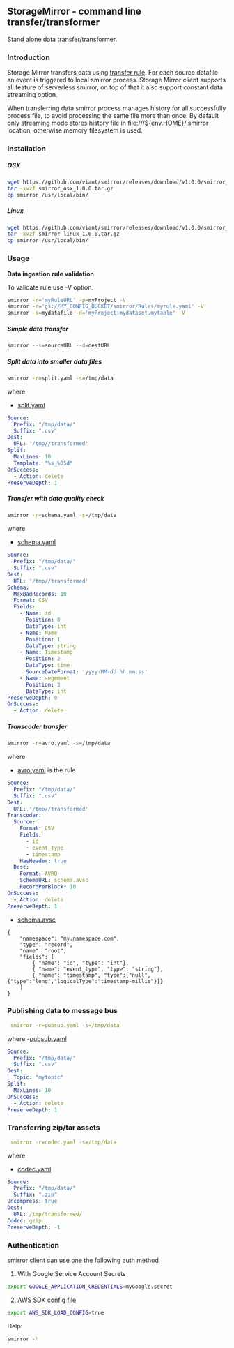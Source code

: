 ## StorageMirror - command line transfer/transformer

Stand alone data transfer/transformer.

### Introduction

Storage Mirror transfers data using  [transfer rule](../../smirror/README.md#rule).
For each source datafile an event is triggered to local smirror process.
Storage Mirror client supports all feature of serverless smirror, on top of that it also support constant data streaming option.

When transferring data smirror process manages history for all successfully process file, to avoid processing the same file more than once.
By default only streaming mode stores history file in file:///${env.HOME}/.smirror location, otherwise memory filesystem is used.

### Installation

##### OSX

```bash
wget https://github.com/viant/smirror/releases/download/v1.0.0/smirror_osx_1.0.0.tar.gz
tar -xvzf smirror_osx_1.0.0.tar.gz
cp smirror /usr/local/bin/
```

##### Linux

```bash
wget https://github.com/viant/smirror/releases/download/v1.0.0/smirror_linux_1.0.0.tar.gz
tar -xvzf smirror_linux_1.0.0.tar.gz
cp smirror /usr/local/bin/
```

### Usage  


**Data ingestion rule validation**

To validate rule use -V option.

```bash
smirror -r='myRuleURL' -p=myProject -V
smirror -r='gs://MY_CONFIG_BUCKET/smirror/Rules/myrule.yaml' -V
smirror -s=mydatafile -d='myProject:mydataset.mytable' -V
```

##### Simple data transfer

```bash
smirror --s=sourceURL --d=destURL
```

##### Split data into smaller data files 

```bash
smirror -r=split.yaml -s=/tmp/data  
```

where 
- [split.yaml](usage/split.yaml)
```yaml
Source:
  Prefix: "/tmp/data/"
  Suffix: ".csv"
Dest:
  URL: '/tmp//transformed'
Split:
  MaxLines: 10
  Template: "%s_%05d"
OnSuccess:
  - Action: delete
PreserveDepth: 1
```

##### Transfer with data quality check

```bash
smirror -r=schema.yaml -s=/tmp/data  
```

where 
- [schema.yaml](usage/schema.yaml)
```yaml
Source:
  Prefix: "/tmp/data/"
  Suffix: ".csv"
Dest:
  URL: '/tmp//transformed'
Schema:
  MaxBadRecords: 10
  Format: CSV
  Fields:
    - Name: id
      Position: 0
      DataType: int
    - Name: Name
      Position: 1
      DataType: string
    - Name: Timestamp
      Position: 2
      DataType: time
      SourceDateFormat: 'yyyy-MM-dd hh:mm:ss'
    - Name: segement
      Position: 3
      DataType: int
PreserveDepth: 0
OnSuccess:
  - Action: delete
```


##### Transcoder transfer

```bash
smirror -r=avro.yaml -s=/tmp/data  
```

where

- [avro.yaml](usage/avro.yaml) is the rule
```yaml
Source:
  Prefix: "/tmp/data/"
  Suffix: ".csv"
Dest:
  URL: '/tmp//transformed'
Transcoder:
  Source:
    Format: CSV
    Fields:
      - id
      - event_type
      - timestamp
    HasHeader: true
  Dest:
    Format: AVRO
    SchemaURL: schema.avsc
    RecordPerBlock: 10
OnSuccess:
  - Action: delete
PreserveDepth: 1
```
- [schema.avsc](schema.avsc)
```avroidl
{
    "namespace": "my.namespace.com",
    "type":	"record",
    "name": "root",
    "fields": [
        { "name": "id", "type": "int"},
        { "name": "event_type", "type": "string"},
        { "name": "timestamp", "type":["null",{"type":"long","logicalType":"timestamp-millis"}]}
    ]
}
```


### Publishing data to message bus

```yaml
 smirror -r=pubsub.yaml -s=/tmp/data 
```

where
-[pubsub.yaml](usage/pubsub.yaml)
```yaml
Source:
  Prefix: "/tmp/data/"
  Suffix: ".csv"
Dest:
  Topic: "mytopic"
Split:
  MaxLines: 10
OnSuccess:
  - Action: delete
PreserveDepth: 1
```

### Transferring zip/tar assets

```yaml
 smirror -r=codec.yaml -s=/tmp/data 
```
where

- [codec.yaml](usage/codec.yaml)
```yaml
Source:
  Prefix: "/tmp/data/"
  Suffix: ".zip"
Uncompress: true
Dest:
  URL: /tmp/transformed/
Codec: gzip
PreserveDepth: -1
```

### Authentication

smirror client can use one the following auth method

1. With Google Service Account Secrets

```bash
export GOOGLE_APPLICATION_CREDENTIALS=myGoogle.secret
```

2. [AWS SDK config file](https://docs.aws.amazon.com/sdk-for-go/api/aws/session/)  

```bash
export AWS_SDK_LOAD_CONFIG=true
```




Help: 

```bash
smirror -h
```


